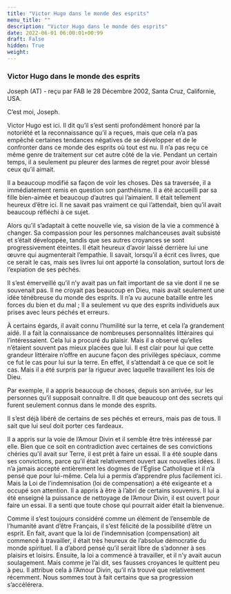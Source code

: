 ```yaml
---
title: "Victor Hugo dans le monde des esprits"
menu_title: ""
description: "Victor Hugo dans le monde des esprits"
date: 2022-06-01 06:00:01+00:99
draft: False
hidden: True
weight:
---
```

### Victor Hugo dans le monde des esprits

Joseph (AT) - reçu par FAB le 28 Décembre 2002, Santa Cruz, Californie, USA.

C’est moi, Joseph.

Victor Hugo est ici. Il dit qu’il s’est senti profondément honoré par la notoriété et la reconnaissance qu’il a reçues, mais que cela n’a pas empêché certaines tendances négatives de se développer et de le confronter dans ce monde des esprits où tout est nu. Il n’a pas reçu ce même genre de traitement sur cet autre côté de la vie. Pendant un certain temps, il a seulement pu pleurer des larmes de regret pour avoir blessé ceux qu’il aimait.

Il a beaucoup modifié sa façon de voir les choses. Dès sa traversée, il a immédiatement remis en question son panthéisme. Il a été accueilli par sa fille bien-aimée et beaucoup d’autres qui l’aimaient. Il était tellement heureux d’être ici. Il ne savait pas vraiment ce qui l’attendait, bien qu’il avait beaucoup réfléchi à ce sujet.

Alors qu’il s’adaptait à cette nouvelle vie, sa vision de la vie a commencé à changer. Sa compassion pour les personnes malchanceuses avait subsisté et s’était développée, tandis que ses autres croyances se sont progressivement éteintes. Il était heureux d’avoir laissé derrière lui une œuvre qui augmenterait l’empathie. Il savait, lorsqu’il a écrit ces livres, que ce serait le cas, mais ses livres lui ont apporté la consolation, surtout lors de l’expiation de ses péchés.

Il s’est émerveillé qu’il n’y avait pas un fait important de sa vie dont il ne se souvenait pas. Il ne croyait pas beaucoup en Dieu, mais avait seulement une idée ténébreuse du monde des esprits. Il n’a vu aucune bataille entre les forces du bien et du mal ; Il a seulement vu que des esprits individuels aux prises avec leurs péchés et erreurs.

À certains égards, il avait connu l’humilité sur la terre, et cela l’a grandement aidé. Il a fait la connaissance de nombreuses personnalités littéraires qui l’intéressaient. Cela lui a procuré du plaisir. Mais il a observé qu’elles n’étaient souvent pas mieux placées que lui. Il est clair pour lui que cette grandeur littéraire n’offre en aucune façon  des privilèges spéciaux, comme ce fut le cas pour lui sur la terre. En effet, il s’attendait à ce que ce soit le cas. Mais il a été surpris par la rigueur avec laquelle travaillent les lois de Dieu.

Par exemple, il a appris beaucoup de choses, depuis son arrivée, sur les personnes qu’il supposait connaître. Il dit que beaucoup ont des secrets qui furent seulement connus dans le monde des esprits.

Il s’est déjà libéré de certains de ses péchés et erreurs, mais pas de tous. Il sait que lui seul doit porter ces fardeaux.

Il a appris sur la voie de l’Amour Divin et il semble être très intéressé par elle. Bien que ce soit en contradiction avec certaines de ses convictions chéries qu’il avait sur Terre, il est prêt à faire un essai. Il a été souple dans ses convictions, parce qu’il était relativement ouvert aux nouvelles idées. Il n’a jamais accepté entièrement les dogmes de l’Église Catholique et il n’a pensé que pour lui-même. Cela lui a permis d’apprendre plus facilement ici. Mais la Loi de l’indemnisation (loi de compensation) a été exigeante et a occupé son attention. Il a appris à être à l’abri de certains souvenirs. Il lui a été enseigné la puissance de nettoyage de l’Amour Divin, il est ouvert pour faire un essai. Il a senti que toute chose qui pourrait aider était la bienvenue.

Comme il s’est toujours considéré comme un élément de l’ensemble de l’humanité avant d’être Français, il s’est félicité de la possibilité d’être un esprit. En fait, avant que la loi de l’indemnisation  (compensation) ait commencé à travailler, il était très heureux de l’absolue démocratie du monde spirituel. Il a d’abord pensé qu’il serait libre de s’adonner à ses plaisirs et loisirs. Ensuite, la loi a commencé à travailler, et il n’y avait aucun soulagement. Mais comme je l’ai dit, ses fausses croyances le quittent peu à peu. Il attribue cela à l’Amour Divin, qu’il n’a trouvé que relativement récemment. Nous sommes tout à fait certains que sa progression s’accélérera.
